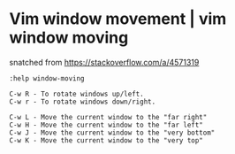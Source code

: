 # Vim window movement | vim window moving

snatched from <https://stackoverflow.com/a/4571319>

```
:help window-moving

C-w R - To rotate windows up/left.
C-w r - To rotate windows down/right.

C-w L - Move the current window to the "far right"
C-w H - Move the current window to the "far left"
C-w J - Move the current window to the "very bottom"
C-w K - Move the current window to the "very top"
```
